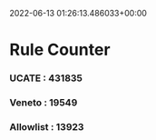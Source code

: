 2022-06-13 01:26:13.486033+00:00
# Rule Counter 
 ### UCATE : 431835

 ### Veneto : 19549

 ### Allowlist : 13923